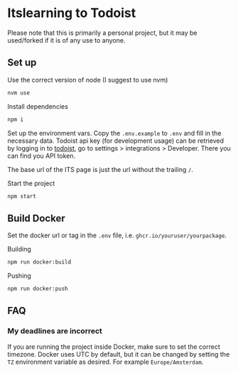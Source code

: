 # Itslearning to Todoist

Please note that this is primarily a personal project, but it may be used/forked if it is of any use to anyone.

## Set up

Use the correct version of node (I suggest to use nvm)

```sh
nvm use
```

Install dependencies

```sh
npm i
```

Set up the environment vars. Copy the `.env.example` to `.env` and fill in the necessary data. Todoist api key (for development usage) can be retrieved by logging in to [todoist](https://app.todoist.com), go to settings > integrations > Developer. There you can find you API token.

The base url of the ITS page is just the url without the trailing `/`.

Start the project

```sh
npm start
```

## Build Docker

Set the docker url or tag in the `.env` file, i.e. `ghcr.io/youruser/yourpackage`.

Building

```sh
npm run docker:build
```

Pushing

```sh
npm run docker:push
```

## FAQ

### My deadlines are incorrect

If you are running the project inside Docker, make sure to set the correct timezone. Docker uses UTC by default, but it can be changed by setting the `TZ` environment variable as desired. For example `Europe/Amsterdam`.

